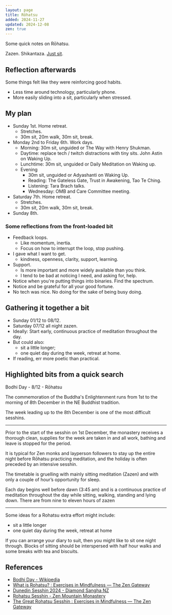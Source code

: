 ```yaml
---
layout: page
title: Rōhatsu
added: 2024-11-27
updated: 2024-12-08
zen: true
---
```


Some quick notes on Rōhatsu.

Zazen. Shikantaza. [Just sit](/thinking/zen/the-just-in-just-sitting/).

## Reflection afterwards

Some things felt like they were reinforcing good habits.

- Less time around technology, particularly phone.
- More easily sliding into a sit, particularly when stressed.

## My plan

- Sunday 1st. Home retreat.
    - Stretches.
    - 30m sit, 20m walk, 30m sit, break.
- Monday 2nd to Friday 6th. Work days.
    - Morning: 30m sit, unguided or The Way with Henry Shukman.
    - Daytime: replace tech / twitch distractions with tiny sits. John Astin on Waking Up.
    - Lunchtime: 30m sit, unguided or Daily Meditation on Waking up.
    - Evening
        - 30m sit, unguided or Adyashanti on Waking Up.
        - Reading: The Gateless Gate, Trust in Awakening, Tao Te Ching.
        - Listening: Tara Brach talks.
        - Wednesday: OMB and Care Committee meeting.
- Saturday 7th. Home retreat.
    - Stretches.
    - 30m sit, 20m walk, 30m sit, break.
- Sunday 8th.

### Some reflections from the front-loaded bit

- Feedback loops.
    - Like momentum, inertia.
    - Focus on how to interrupt the loop, stop pushing.
- I gave what I want to get.
    - kindness, openness, clarity, support, learning.
- Support.
    - Is more important and more widely available than you think.
    - I tend to be bad at noticing I need, and asking for, help.
- Notice when you're putting things into binaries. Find the spectrum.
- Notice and be grateful for all your good fortune.
- No tech was nice. No doing for the sake of being busy doing.

## Gathering it together a bit

- Sunday 01/12 to 08/12.
- Saturday 07/12 all night zazen.
- Ideally: Start early, continuous practice of meditation throughout the day. 
- But could also: 
    - sit a little longer;
    - one quiet day during the week, retreat at home.
- If reading, err more poetic than practical.

## Highlighted bits from a quick search

Bodhi Day - 8/12 - Rōhatsu

The commemoration of the Buddha's Enlightenment runs from 1st to the morning of 8th December in the NE Buddhist tradition.

The week leading up to the 8th December is one of the most difficult sesshins.

<hr>

Prior to the start of the sesshin on 1st December, the monastery receives a thorough clean, supplies for the week are taken in and all work, bathing and leave is stopped for the period.

It is typical for Zen monks and layperson followers to stay up the entire night before Rōhatsu practicing meditation, and the holiday is often preceded by an intensive sesshin.

The timetable is gruelling with mainly sitting meditation (Zazen) and with only a couple of hour’s opportunity for sleep.

Each day begins well before dawn (3:45 am) and is a continuous practice of meditation throughout the day while sitting, walking, standing and lying down. There are from nine to eleven hours of zazen

<hr>

Some ideas for a Rohatsu extra effort might include: 
 
 - sit a little longer
 - one quiet day during the week, retreat at home
 
If you can arrange your diary to suit, then you might like to sit one night through. Blocks of sitting should be interspersed with half hour walks and some breaks with tea and biscuits.

## References

- [Bodhi Day - Wikipedia](https://en.wikipedia.org/wiki/Bodhi_Day)
- [What is Rohatsu? : Exercises in Mindfulness — The Zen Gateway](https://www.thezengateway.com/practice/what-is-rohatsu)
- [Dunedin Sesshin 2024 - Diamond Sangha NZ](http://www.zendo.org.nz/dunedin-sesshin-2024.html)
- [Rohatsu Sesshin - Zen Mountain Monastery](https://zmm.org/our-programs-2/2592/rohatsu-sesshin/)
- [The Great Rohatsu Sesshin : Exercises in Mindfulness — The Zen Gateway](https://www.thezengateway.com/practice/the-great-rohatsu-sesshin)